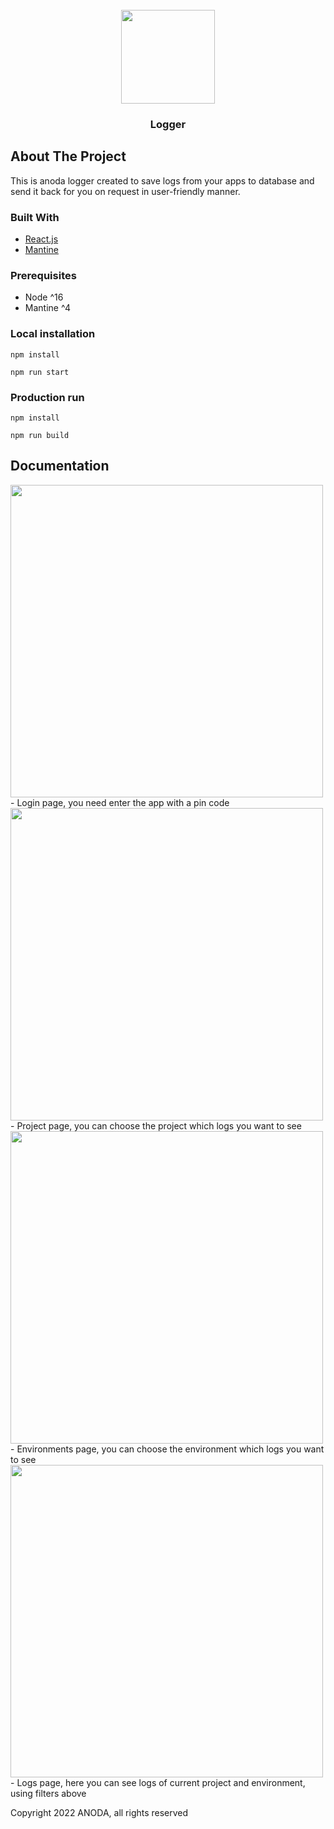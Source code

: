 <!-- PROJECT LOGO -->
<br />
<div align="center">
    <img src="https://drive.google.com/uc?id=1SseYQru59okRfI5F7ImJdClfjK5CIB56" width="150px" alt="">
  </a>

<h3 align="center">Logger</h3>
</div>

<!-- ABOUT THE PROJECT -->

## About The Project

This is anoda logger created to save logs from your apps to database and send
it back for you on request in user-friendly manner.

### Built With

- [React.js](https://reactjs.org/)
- [Mantine](https://mantine.dev/)

<!-- GETTING STARTED -->

### Prerequisites

- Node ^16
- Mantine ^4

### Local installation

`npm install`

`npm run start`

### Production run

`npm install`

`npm run build`

<!-- Documentation -->

## Documentation

<img src="http://drive.google.com/uc?export=view&id=1JJ8z4tJWRoQAqfjvBB1pczFv90YuEEWX" width="500px" alt="">
<br/>
- Login page, you need enter the app with a pin code 
<img src="http://drive.google.com/uc?export=view&id=15NVtXKt_-lwkLnKDZi7olTbU-qyL8KfV" width="500px" alt="">
<br/>
- Project page, you can choose the project which logs you want to see
<img src="http://drive.google.com/uc?export=view&id=16a2_xrICo2NOCvFvyPgQ00omyu70LqXh" width="500px" alt="">
<br/>
- Environments page, you can choose the environment which logs you want to see
<img src="http://drive.google.com/uc?export=view&id=1A07GAib4dBzLguH9L2y2QXtwAzIXXEPX" width="500px" alt="">
<br/>
- Logs page, here you can see logs of current project and environment, using filters above

Copyright 2022 ANODA, all rights reserved
